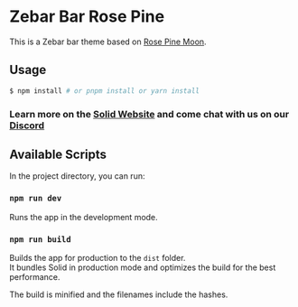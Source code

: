# Zebar Bar Rose Pine

This is a Zebar bar theme based on [Rose Pine Moon](https://rosepinetheme.com/).

## Usage

```bash
$ npm install # or pnpm install or yarn install
```

### Learn more on the [Solid Website](https://solidjs.com) and come chat with us on our [Discord](https://discord.com/invite/solidjs)

## Available Scripts

In the project directory, you can run:

### `npm run dev`

Runs the app in the development mode.

### `npm run build`

Builds the app for production to the `dist` folder.<br>
It bundles Solid in production mode and optimizes the build for the best performance.

The build is minified and the filenames include the hashes.<br>
